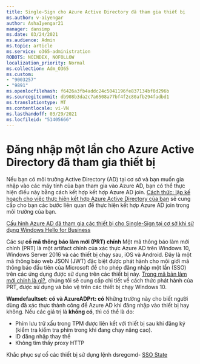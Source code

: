 ```yaml
---
title: Single-Sign cho Azure Active Directory đã tham gia thiết bị
ms.author: v-aiyengar
author: AshaIyengar21
manager: dansimp
ms.date: 03/24/2021
ms.audience: Admin
ms.topic: article
ms.service: o365-administration
ROBOTS: NOINDEX, NOFOLLOW
localization_priority: Normal
ms.collection: Adm_O365
ms.custom:
- "9003257"
- "9891"
ms.openlocfilehash: f6426a3fb4addc24c5041196fe837134bf0d296b
ms.sourcegitcommit: db908b3da2c7a6508a77bf4f2c80afb294fadbd1
ms.translationtype: MT
ms.contentlocale: vi-VN
ms.lasthandoff: 03/29/2021
ms.locfileid: "51405666"
---
```

# <a name="single-sign-on-for-azure-active-directory-joined-devices"></a>Đăng nhập một lần cho Azure Active Directory đã tham gia thiết bị

Nếu bạn có môi trường Active Directory (AD) tại cơ sở và bạn muốn gia nhập vào các máy tính của bạn tham gia vào Azure AD, bạn có thể thực hiện điều này bằng cách kết hợp kết hợp Azure AD join. [Cách thức: lập kế hoạch cho việc thực hiện kết hợp Azure Active Directory của bạn](https://docs.microsoft.com/azure/active-directory/devices/hybrid-azuread-join-plan) sẽ cung cấp cho bạn các bước liên quan để thực hiện kết hợp Azure AD join trong môi trường của bạn.

[Cấu hình Azure AD đã tham gia các thiết bị cho Single-Sign tại cơ sở khi sử dụng Windows Hello for Business](https://docs.microsoft.com/azure/active-directory/devices/hybrid-azuread-join-plan) 

Các sự **cố mã thông báo làm mới (PRT) chính** Một mã thông báo làm mới chính (PRT) là một artifact chính của xác thực Azure AD trên Windows 10, Windows Server 2016 và các thiết bị chạy sau, iOS và Android. Đây là một mã thông báo web JSON (JWT) đặc biệt được phát hành cho môi giới mã thông báo đầu tiên của Microsoft để cho phép đăng nhập một lần (SSO) trên các ứng dụng được sử dụng trên các thiết bị này. [Trong mã bản làm mới chính là gì?](https://docs.microsoft.com/azure/active-directory/devices/concept-primary-refresh-token), chúng tôi sẽ cung cấp chi tiết về cách thức phát hành của PRT, được sử dụng và bảo vệ trên các thiết bị chạy Windows 10.

**Wamdefaultset: có và AzureADPrt: có** Những trường này cho biết người dùng đã xác thực thành công để Azure AD khi đăng nhập vào thiết bị hay không. Nếu các giá trị là **không có**, thì có thể là do:

- Phím lưu trữ xấu trong TPM được liên kết với thiết bị sau khi đăng ký (kiểm tra kiểm tra phím trong khi đang chạy nâng cao).
- ID đăng nhập thay thế
- Không tìm thấy proxy HTTP

Khắc phục sự cố các thiết bị sử dụng lệnh dsregcmd- [SSO State](https://docs.microsoft.com/azure/active-directory/devices/troubleshoot-device-dsregcmd#sso-state)
